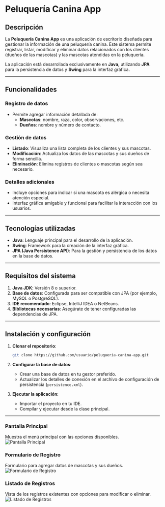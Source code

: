 # Peluquería Canina App

## Descripción

La **Peluquería Canina App** es una aplicación de escritorio diseñada para gestionar la información de una peluquería canina. Este sistema permite registrar, listar, modificar y eliminar datos relacionados con los clientes (dueños de las mascotas) y las mascotas atendidas en la peluquería.

La aplicación está desarrollada exclusivamente en **Java**, utilizando **JPA** para la persistencia de datos y **Swing** para la interfaz gráfica.

---

## Funcionalidades

### Registro de datos
- Permite agregar información detallada de:
  - **Mascotas**: nombre, raza, color, observaciones, etc.
  - **Dueños**: nombre y número de contacto.

### Gestión de datos
- **Listado**: Visualiza una lista completa de los clientes y sus mascotas.
- **Modificación**: Actualiza los datos de las mascotas y sus dueños de forma sencilla.
- **Eliminación**: Elimina registros de clientes o mascotas según sea necesario.

### Detalles adicionales
- Incluye opciones para indicar si una mascota es alérgica o necesita atención especial.
- Interfaz gráfica amigable y funcional para facilitar la interacción con los usuarios.

---

## Tecnologías utilizadas

- **Java**: Lenguaje principal para el desarrollo de la aplicación.
- **Swing**: Framework para la creación de la interfaz gráfica.
- **JPA (Java Persistence API)**: Para la gestión y persistencia de los datos en la base de datos.

---

## Requisitos del sistema

1. **Java JDK**: Versión 8 o superior.
2. **Base de datos**: Configurada para ser compatible con JPA (por ejemplo, MySQL o PostgreSQL).
3. **IDE recomendado**: Eclipse, IntelliJ IDEA o NetBeans.
4. **Bibliotecas necesarias**: Asegúrate de tener configuradas las dependencias de JPA.

---

## Instalación y configuración

1. **Clonar el repositorio**:
   ```bash
   git clone https://github.com/usuario/peluqueria-canina-app.git
   ```
2. **Configurar la base de datos**:
   - Crear una base de datos en tu gestor preferido.
   - Actualizar los detalles de conexión en el archivo de configuración de persistencia (`persistence.xml`).

3. **Ejecutar la aplicación**:
   - Importar el proyecto en tu IDE.
   - Compilar y ejecutar desde la clase principal.
---

### Pantalla Principal
Muestra el menú principal con las opciones disponibles.  
![Pantalla Principal](https://i.ibb.co/gd8FRgb/Principal.png)

### Formulario de Registro
Formulario para agregar datos de mascotas y sus dueños.  
![Formulario de Registro](https://i.ibb.co/JQNmMjL/Cargar-Datos.png)

### Listado de Registros
Vista de los registros existentes con opciones para modificar o eliminar.  
![Listado de Registros](https://i.ibb.co/Lr5XYMt/Listado-Datos.png)

